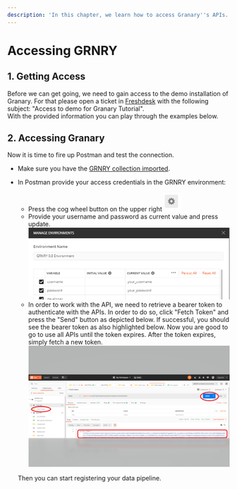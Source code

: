 ```yaml
---
description: 'In this chapter, we learn how to access Granary''s APIs.'
---
```


# Accessing GRNRY

## 1. Getting Access

Before we can get going, we need to gain access to the demo installation of Granary. For that please open a ticket in [Freshdesk](https://syncier-analytics.freshservice.com/support/home) with the following subject: "Access to demo for Granary Tutorial".  
With the provided information you can play through the examples below.

## 2. Accessing Granary

Now it is time to fire up Postman and  test the connection. 

* Make sure you have the [GRNRY collection imported](prerequisites-before-we-get-started.md#postman).
* In Postman provide your access credentials in the GRNRY environment:

  * Press the cog wheel button on the upper right ![Manage Enviroment Button](../../.gitbook/assets/grafik%20%2821%29.png)
  * Provide your username and password as current value and press update.  ![](../../.gitbook/assets/postmanenv.PNG)
  * In order to work with the API, we need to retrieve a bearer token to authenticate with the APIs. In order to do so, click "Fetch Token" and press the "Send" button as depicted below.  If successful, you should see the bearer token as also highlighted below. Now you are good to go to use all APIs until the token expires. After the token expires, simply fetch a new token. ![](../../.gitbook/assets/screenshot.png)



  Then you can start registering your data pipeline.







